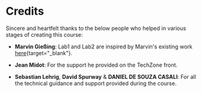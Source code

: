 # Credits

Sincere and heartfelt thanks to the below people who helped in various stages of creating this course:

  - **Marvin Gießing**: Lab1 and Lab2 are inspired by Marvin's existing work [here](https://github.com/mgiessing/bcn-lab-2084/){target="_blank"}.

  - **Jean Midot**: For the support he provided on the TechZone front.
  
  - **Sebastian Lehrig**, **David Spurway** & **DANIEL DE SOUZA CASALI**: For all the technical guidance and support provided during the course.
